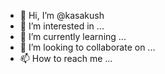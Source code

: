 - 👋 Hi, I’m @kasakush
- 👀 I’m interested in ...
- 🌱 I’m currently learning ...
- 💞️ I’m looking to collaborate on ...
- 📫 How to reach me ...

<!---
kasakush/kasakush is a ✨ special ✨ repository because its `README.md` (this file) appears on your GitHub profile.
You can click the Preview link to take a look at your changes.
--->
